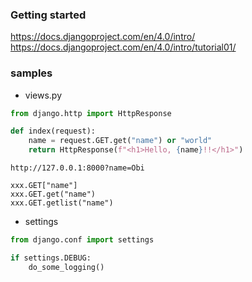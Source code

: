 ### Getting started
https://docs.djangoproject.com/en/4.0/intro/<br>
https://docs.djangoproject.com/en/4.0/intro/tutorial01/<br>

### samples
- views.py
~~~python
from django.http import HttpResponse

def index(request):
    name = request.GET.get("name") or "world"
    return HttpResponse(f"<h1>Hello, {name}!!</h1>")
~~~

~~~
http://127.0.0.1:8000?name=Obi
~~~

~~~
xxx.GET["name"]
xxx.GET.get("name")
xxx.GET.getlist("name")
~~~

- settings

~~~python
from django.conf import settings

if settings.DEBUG:
    do_some_logging()
~~~
